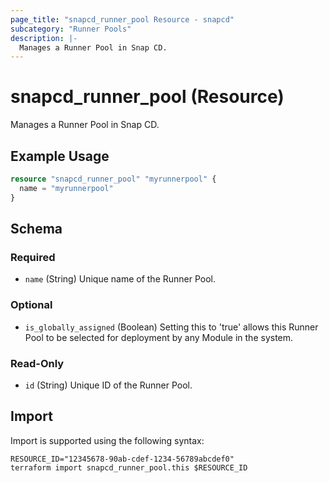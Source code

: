 ```yaml
---
page_title: "snapcd_runner_pool Resource - snapcd"
subcategory: "Runner Pools"
description: |-
  Manages a Runner Pool in Snap CD.
---
```


# snapcd_runner_pool (Resource)

Manages a Runner Pool in Snap CD.


## Example Usage

```terraform
resource "snapcd_runner_pool" "myrunnerpool" {
  name = "myrunnerpool"
}
```

<!-- schema generated by tfplugindocs -->
## Schema

### Required

- `name` (String) Unique name of the Runner Pool.

### Optional

- `is_globally_assigned` (Boolean) Setting this to 'true' allows this Runner Pool to be selected for deployment by any Module in the system.

### Read-Only

- `id` (String) Unique ID of the Runner Pool.

## Import

Import is supported using the following syntax:

```shell
RESOURCE_ID="12345678-90ab-cdef-1234-56789abcdef0"
terraform import snapcd_runner_pool.this $RESOURCE_ID
```
